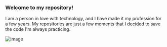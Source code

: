 ### Welcome to my repository! 

I am a person in love with technology, and I have made it my profession for a few years.
My repositories are just a few moments that I decided to save the code I'm always practicing.

![image](https://user-images.githubusercontent.com/29407031/146090582-1dad3d2e-1059-43b3-9442-bd053f74c210.png)

